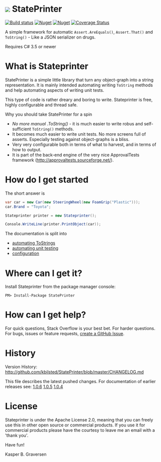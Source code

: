 #  ![](https://raw.github.com/kbilsted/StatePrinter/master/StatePrinter/gfx/stateprinter.png) StatePrinter 

[![Build status](https://ci.appveyor.com/api/projects/status/vx0nl4y4iins506u/branch/master?svg=true)](https://ci.appveyor.com/project/kbilsted/stateprinter/branch/master)
[![Nuget](https://img.shields.io/nuget/dt/stateprinter.svg)](http://nuget.org/packages/stateprinter)
[![Nuget](https://img.shields.io/nuget/v/stateprinter.svg)](http://nuget.org/packages/stateprinter)
[![Coverage Status](https://coveralls.io/repos/kbilsted/StatePrinter/badge.svg?branch=feature%2Fcodecoverage)](https://coveralls.io/r/kbilsted/StatePrinter?branch=feature%2Fcodecoverage)

A simple framework for automatic `Assert.AreEquals()`, `Assert.That()` and `ToString()` - Like a JSON serializer on drugs.

Requires C# 3.5 or newer


# What is Stateprinter

StatePrinter is a simple little library that turn any object-graph into a string representation. It is mainly intended automating writing `ToString` methods and help automating aspects of writing unit tests. 

This type of code is rather dreary and boring to write. Stateprinter is free, highly configurable and thread safe.  

Why you should take StatePrinter for a spin

* *No more manual .ToString()* - it is much easier to write robus and self-sufficient `ToString()` methods. 
* It becomes much easier to write unit tests. No more screens full of asserts. Especially testing against object-graphs is a bliss. 
* Very very configurable both in terms of what to harvest, and in terms of how to output.
* It is part of the back-end engine of the very nice ApprovalTests framework (http://approvaltests.sourceforge.net/).



# How do I get started

The short answer is 

```C#
var car = new Car(new SteeringWheel(new FoamGrip("Plastic")));
car.Brand = "Toyota";

Stateprinter printer = new Stateprinter();

Console.WriteLine(printer.PrintObject(car));
```

The documentation is split into
* [automating ToStrings](https://github.com/kbilsted/StatePrinter/blob/master/doc/AutomatingToStrings.md)
* [automating unit testing](https://github.com/kbilsted/StatePrinter/blob/master/doc/AutomatingUnitTesting.md)
* [configuration](https://github.com/kbilsted/StatePrinter/blob/master/doc/HowToConfigure.md) 


# Where can I get it?
Install Stateprinter from the package manager console:

```
PM> Install-Package StatePrinter
```

# How can I get help?
For quick questions, Stack Overflow is your best bet. For harder questions. For bugs, issues or feature requests, [create a GitHub Issue](https://github.com/kbilsted/StatePrinter/issues/new).


# History

Version History: http://github.com/kbilsted/StatePrinter/blob/master/CHANGELOG.md

This file describes the latest pushed changes. For documentation of earlier releases see:
[1.0.6](https://github.com/kbilsted/StatePrinter/blob/1.0.6/README.md) [1.0.5](https://github.com/kbilsted/StatePrinter/blob/1.0.5/README.md) [1.0.4](https://github.com/kbilsted/StatePrinter/blob/1.0.4/README.md)



# License

Stateprinter is under the Apache License 2.0, meaning that you can freely use this in other open source or commercial products. If you use it for commercial products please have the courtesy to leave me an email with a 'thank you'. 



Have fun!

Kasper B. Graversen
